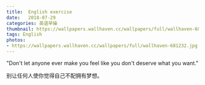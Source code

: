 ```yaml
---
title:  English exercise
date:   2018-07-29
categories: 英语早操
thumbnail: https://wallpapers.wallhaven.cc/wallpapers/full/wallhaven-681232.jpg
tags: English
photos:
- https://wallpapers.wallhaven.cc/wallpapers/full/wallhaven-681232.jpg
---
```


"Don't let anyone ever make you feel like you don't deserve what you want."
<p>别让任何人使你觉得自己不配拥有梦想。</p>
